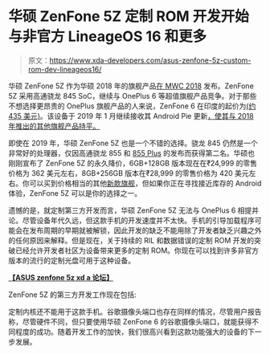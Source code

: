 # 华硕 ZenFone 5Z 定制 ROM 开发开始与非官方 LineageOS 16 和更多

> 原文：<https://www.xda-developers.com/asus-zenfone-5z-custom-rom-dev-lineageos16/>

华硕 ZenFone 5Z 作为华硕 2018 年的旗舰产品[在 MWC 2018](https://www.xda-developers.com/asus-5q-asus-5-asus-5z-asus-max-m1/) 发布。ZenFone 5Z 采用高通骁龙 845 SoC，继续与 OnePlus 6 等超值旗舰产品竞争。对于那些不想选择更昂贵的 OnePlus 旗舰产品的人来说，ZenFone 6 在印度的起价为[(约 435 美元)](https://www.xda-developers.com/asus-zenfone-5z-snapdragon-845-india-launch/)。该设备于 2019 年 1 月继续接收其 Android Pie 更新[，使其与 2018 年推出的其他旗舰产品持平。](https://www.xda-developers.com/asus-zenfone-5zs-android-pie-update-begins-rolling-out-in-taiwan/)

即使在 2019 年，华硕 ZenFone 5Z 也是一个不错的选择。骁龙 845 仍然是一个非常好的处理器，仅因高通骁龙 855 和 [855 Plus](https://www.xda-developers.com/qualcomm-snapdragon-855-plus/) 的发布而获得第二名。华硕也刚刚宣布了 ZenFone 5Z 的永久降价，6GB+128GB 版本现在在₹24,999 的零售价格为 362 美元左右，8GB+256GB 版本在₹28,999 的零售价格为 420 美元左右。你可以买到价格相当的其他[新款旗舰](https://www.xda-developers.com/xiaomi-redmi-k20-pro-launch-india/)，但如果你正在寻找接近库存的 Android 体验，ZenFone 5Z 可以是你的选择之一。

遗憾的是，就定制第三方开发而言，华硕 ZenFone 5Z 无法与 OnePlus 6 相提并论。尽管设备年代久远，但这款手机的开发速度并不太快。手机的引导加载程序可能会在发布周期的早期就被解锁，因此开发的缺乏不能用除了开发者缺乏兴趣之外的任何原因来解释。但是现在，关于持续的 RIL 和数据错误的定制 ROM 开发的突破已经允许开发者社区为设备带来更多的定制 ROM。你现在可以找到许多非官方版本的流行的定制光盘可用于这种设备。

**[【ASUS zenfone 5z xd a 论坛】](https://forum.xda-developers.com/zenfone-5z)**

ZenFone 5Z 的第三方开发工作现在包括:

定制内核还不能用于这款手机。谷歌摄像头端口也存在同样的情况，尽管用户报告称，尽管硬件不同，但只要使用华硕 ZenFone 6 的谷歌摄像头端口，就能获得不同程度的成功。随着开发工作的加快，我们很高兴看到这款功能强大的设备的下一步发展。